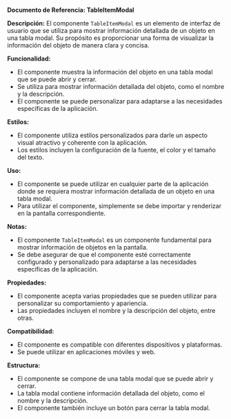 

**Documento de Referencia: TableItemModal**

**Descripción:**
El componente `TableItemModal` es un elemento de interfaz de usuario que se utiliza para mostrar información detallada de un objeto en una tabla modal. Su propósito es proporcionar una forma de visualizar la información del objeto de manera clara y concisa.

**Funcionalidad:**

* El componente muestra la información del objeto en una tabla modal que se puede abrir y cerrar.
* Se utiliza para mostrar información detallada del objeto, como el nombre y la descripción.
* El componente se puede personalizar para adaptarse a las necesidades específicas de la aplicación.

**Estilos:**

* El componente utiliza estilos personalizados para darle un aspecto visual atractivo y coherente con la aplicación.
* Los estilos incluyen la configuración de la fuente, el color y el tamaño del texto.

**Uso:**

* El componente se puede utilizar en cualquier parte de la aplicación donde se requiera mostrar información detallada de un objeto en una tabla modal.
* Para utilizar el componente, simplemente se debe importar y renderizar en la pantalla correspondiente.

**Notas:**

* El componente `TableItemModal` es un componente fundamental para mostrar información de objetos en la pantalla.
* Se debe asegurar de que el componente esté correctamente configurado y personalizado para adaptarse a las necesidades específicas de la aplicación.

**Propiedades:**

* El componente acepta varias propiedades que se pueden utilizar para personalizar su comportamiento y apariencia.
* Las propiedades incluyen el nombre y la descripción del objeto, entre otras.

**Compatibilidad:**

* El componente es compatible con diferentes dispositivos y plataformas.
* Se puede utilizar en aplicaciones móviles y web.

**Estructura:**

* El componente se compone de una tabla modal que se puede abrir y cerrar.
* La tabla modal contiene información detallada del objeto, como el nombre y la descripción.
* El componente también incluye un botón para cerrar la tabla modal.